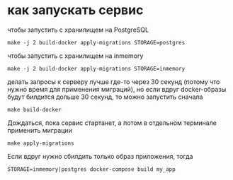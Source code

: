 # как запускать сервис
чтобы запустить с хранилищем на PostgreSQL
```
make -j 2 build-docker apply-migrations STORAGE=postgres
```

чтобы запустить с хранилищем на inmemory
```
make -j 2 build-docker apply-migrations STORAGE=inmemory
```

делать запросы к серверу лучше где-то через 30 секунд (потому что нужно время для применения миграций), но если вдруг docker-образы будут билдится дольше 30 секунд, то можно запустить сначала
```
make build-docker
```
Дождаться, пока сервис стартанет, а потом в отдельном терминале применить миграции
```
make apply-migrations
```

Если вдруг нужно сбилдить только образ приложения, тогда
```
STORAGE=inmemory|postgres docker-compose build my_app
```
